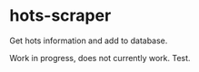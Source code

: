 # hots-scraper

Get hots information and add to database.

Work in progress, does not currently work. Test.

